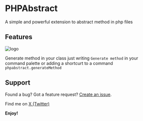 # PHPAbstract
A simple and powerful extension to abstract method in php files
## Features

![logo]("https://github.com/v3ronez/php-abstract/img/icon.png")

Generate method in your class just writing `Generate method` in your command palette or adding a shortcurt to a command `phpabstract.generateMethod`

## Support
Found a bug? Got a feature request? [Create an issue](https://github.com/v3ronez/php-abstract/issues).

Find me on [X (Twitter)](https://x.com/verxnez)

**Enjoy!**
